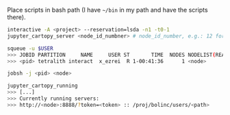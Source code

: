 Place scripts in bash path (I have `~/bin` in my path and have the scripts there).

```bash
interactive -A <project> --reservation=lsda -n1 -t0-1
jupyter_cartopy_server <node_id_numbner> # node_id_number, e.g.: 12 for node = n12
```

```bash
squeue -u $USER
>>> JOBID PARTITION     NAME     USER ST       TIME  NODES NODELIST(REASON)
>>> <pid> tetralith interact  x_ezrei  R 1-00:41:36      1 <node>

jobsh -j <pid> <node>

jupyter_cartopy_running
>>> [...]
>>> Currently running servers:
>>> http://<node>:8888/?token=<token> :: /proj/bolinc/users/<path>
```
